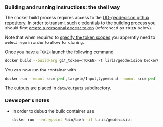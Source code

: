 ### Building and running instructions: the shell way
The docker build process requires access to the [UD-geodecision github repository](https://github.com/VCityTeam/UD-geodecision).
In order to transmit such credentials to the building process you should
first [create a personnal access token](https://help.github.com/en/github/authenticating-to-github/creating-a-personal-access-token-for-the-command-line) (referenced as `TOKEN` below).

Note that when required to [specify the token scopes](https://help.github.com/en/github/authenticating-to-github/creating-a-personal-access-token-for-the-command-line) you apprently need to select `repo` in order to allow for cloning.

Once you have a `TOKEN` launch the following command:
```bash
docker build --build-arg git_token=<TOKEN> -t liris/geodecision DockerContext
```
You can now run the container with
```bash
docker run --mount src=`pwd`,target=/Input,type=bind --mount src=`pwd`,target=/Output,type=bind --rm -it liris/geodecision 
```
The outputs are placed in `data/outputs` subdirectory.

### Developer's notes
 * In order to debug the build container use
   ```bash
   docker run --entrypoint /bin/bash -it liris/geodecision 
   ```

